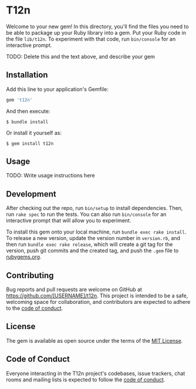 # T12n

Welcome to your new gem! In this directory, you'll find the files you need to be able to package up your Ruby library into a gem. Put your Ruby code in the file `lib/t12n`. To experiment with that code, run `bin/console` for an interactive prompt.

TODO: Delete this and the text above, and describe your gem

## Installation

Add this line to your application's Gemfile:

```ruby
gem 't12n'
```

And then execute:

    $ bundle install

Or install it yourself as:

    $ gem install t12n

## Usage

TODO: Write usage instructions here

## Development

After checking out the repo, run `bin/setup` to install dependencies. Then, run `rake spec` to run the tests. You can also run `bin/console` for an interactive prompt that will allow you to experiment.

To install this gem onto your local machine, run `bundle exec rake install`. To release a new version, update the version number in `version.rb`, and then run `bundle exec rake release`, which will create a git tag for the version, push git commits and the created tag, and push the `.gem` file to [rubygems.org](https://rubygems.org).

## Contributing

Bug reports and pull requests are welcome on GitHub at https://github.com/[USERNAME]/t12n. This project is intended to be a safe, welcoming space for collaboration, and contributors are expected to adhere to the [code of conduct](https://github.com/[USERNAME]/t12n/blob/master/CODE_OF_CONDUCT.md).

## License

The gem is available as open source under the terms of the [MIT License](https://opensource.org/licenses/MIT).

## Code of Conduct

Everyone interacting in the T12n project's codebases, issue trackers, chat rooms and mailing lists is expected to follow the [code of conduct](https://github.com/[USERNAME]/t12n/blob/master/CODE_OF_CONDUCT.md).
